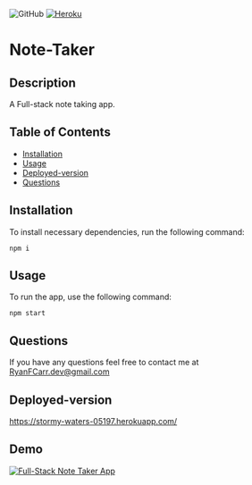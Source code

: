 ![GitHub](https://img.shields.io/github/license/RyanFCarr/note-taker) [![Heroku](https://img.shields.io/badge/heroku-See%20it%20live!-blueviolet)](https://stormy-waters-05197.herokuapp.com/)

# Note-Taker

## Description
A Full-stack note taking app.

## Table of Contents

  * [Installation](#installation)
  * [Usage](#usage)
  * [Deployed-version](#deployed-version)
  * [Questions](#questions)

## Installation

To install necessary dependencies, run the following command:

```
npm i
```

## Usage

To run the app, use the following command:

```
npm start
```

## Questions
If you have any questions feel free to contact me at RyanFCarr.dev@gmail.com

## Deployed-version
https://stormy-waters-05197.herokuapp.com/

## Demo
[![Full-Stack Note Taker App](https://user-images.githubusercontent.com/61035701/83693263-c45f3100-a5c3-11ea-9fb9-ddeea64426cb.jpg)](https://drive.google.com/file/d/1rhCNHhfedD_BwJaTmiqQodboVBlQ8Z5Q/view)
